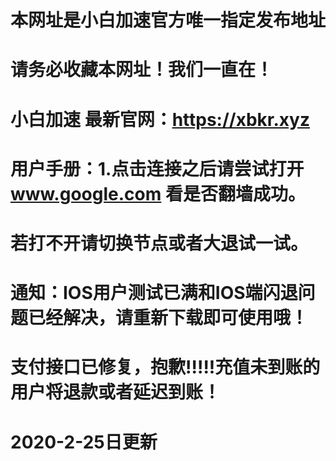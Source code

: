 

# 本网址是小白加速官方唯一指定发布地址

# 请务必收藏本网址！我们一直在！

# 小白加速 最新官网：https://xbkr.xyz



# 用户手册：1.点击连接之后请尝试打开 www.google.com 看是否翻墙成功。
#             若打不开请切换节点或者大退试一试。
# 通知：IOS用户测试已满和IOS端闪退问题已经解决，请重新下载即可使用哦！
# 支付接口已修复，抱歉!!!!!充值未到账的用户将退款或者延迟到账！


# 2020-2-25日更新
